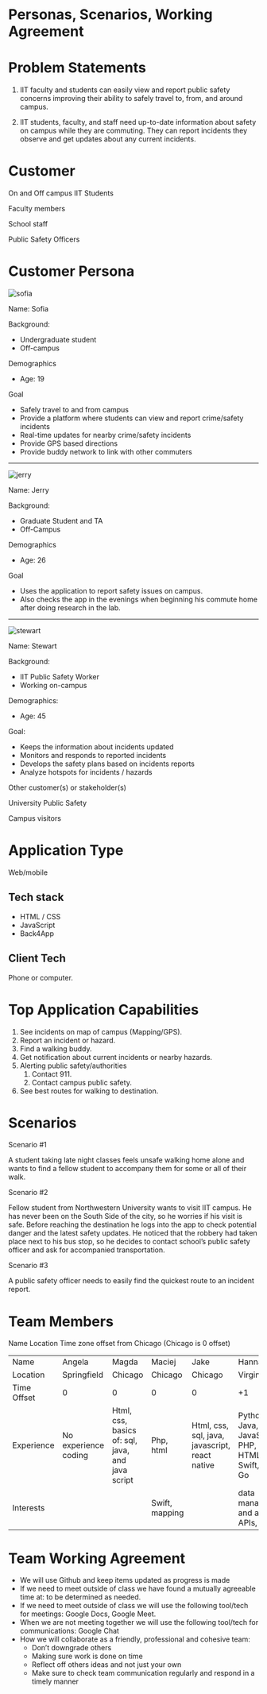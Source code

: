 # Personas, Scenarios, Working Agreement


# Problem Statements

1. IIT faculty and students can easily view and report public safety concerns improving their ability to safely travel to, from, and around campus.

2. IIT students, faculty, and staff need up-to-date information about safety on campus while they are commuting. They can report incidents they observe and get updates about any current incidents.


# Customer

On and Off campus IIT Students

Faculty members

School staff 

Public Safety Officers


# Customer Persona 
![sofia](https://user-images.githubusercontent.com/97997238/151097069-5bc81ea7-6b4a-4855-8b02-2c6c19fe494a.png)

Name: Sofia

Background:



* Undergraduate student
* Off-campus

Demographics



* Age: 19

Goal



* Safely travel to and from campus
* Provide a platform where students can view and report crime/safety incidents
* Real-time updates for nearby crime/safety incidents
* Provide GPS based directions
* Provide buddy network to link with other commuters
___

![jerry](https://user-images.githubusercontent.com/97997238/151097091-3f99684f-fe1b-46a5-ad2c-d74e3562bdc2.png)

Name: Jerry

Background:



* Graduate Student and TA
* Off-Campus

Demographics



* Age: 26

Goal



* Uses the application to report safety issues on campus. 
* Also checks the app in the evenings when beginning his commute home after doing research in the lab. 
___
![stewart](https://user-images.githubusercontent.com/97997238/151097103-ef226133-7c7e-47c5-aee7-70ae609c74a8.png)

Name: Stewart

Background: 



* IIT Public Safety Worker 
* Working on-campus

Demographics:



* Age: 45

Goal: 



* Keeps the information about incidents updated
* Monitors and responds to reported incidents
* Develops the safety plans based on incidents reports 
* Analyze hotspots for incidents / hazards

Other customer(s) or stakeholder(s)

University Public Safety

Campus visitors


# Application Type 

Web/mobile


## Tech stack



* HTML / CSS
* JavaScript
* Back4App


## Client Tech

Phone or computer.


# Top Application Capabilities 



1. See incidents on map of campus (Mapping/GPS).
2. Report an incident or hazard.
3. Find a walking buddy.
4. Get notification about current incidents or nearby hazards.
5. Alerting public safety/authorities
    1. Contact 911. 
    2. Contact campus public safety.
6. See best routes for walking to destination. 


# Scenarios

Scenario #1

A student taking late night classes feels unsafe walking home alone and wants to find a fellow student to accompany them for some or all of their walk.

Scenario #2

Fellow student from Northwestern University wants to visit IIT campus. He has never been on the South Side of the city, so he worries if his visit is safe. Before reaching the destination he logs into the app to check potential danger and the latest safety updates. He noticed that the robbery had taken place next to his bus stop, so he decides to contact school’s public safety officer and ask for accompanied transportation.

Scenario #3

A public safety officer needs to easily find the quickest route to an incident report.


# Team Members

Name Location Time zone offset from Chicago (Chicago is 0 offset)


<table>
  <tr>
   <td>Name
   </td>
   <td>Angela
   </td>
   <td>Magda
   </td>
   <td>Maciej
   </td>
   <td>Jake
   </td>
   <td>Hannah
   </td>
  </tr>
  <tr>
   <td>Location
   </td>
   <td>Springfield 
   </td>
   <td>Chicago 
   </td>
   <td>Chicago 
   </td>
   <td>Chicago 
   </td>
   <td>Virginia 
   </td>
  </tr>
  <tr>
   <td>Time Offset
   </td>
   <td>0 
   </td>
   <td>0 
   </td>
   <td>0 
   </td>
   <td>0 
   </td>
   <td>+1
   </td>
  </tr>
  <tr>
   <td>Experience
   </td>
   <td>No experience coding
   </td>
   <td>Html, css, basics of: sql, java, and java script
   </td>
   <td>Php, html 
   </td>
   <td>Html, css, sql, java, javascript, react native
   </td>
   <td>Python, Java, JavaScript, PHP, SQL, HTML/CSS, Swift, .NET, Go
   </td>
  </tr>
  <tr>
   <td>Interests
   </td>
   <td>
   </td>
   <td>
   </td>
   <td>Swift, mapping
   </td>
   <td>
   </td>
   <td>data management and analysis, APIs, 
   </td>
  </tr>
</table>



# Team Working Agreement



* We will use Github and keep items updated as progress is made
* If we need to meet outside of class we have found a mutually agreeable time at: to be determined as needed. 
* If we need to meet outside of class we will use the following tool/tech for meetings: Google Docs, Google Meet. 
* When we are not meeting together we will use the following tool/tech for communications: Google Chat
* How we will collaborate as a friendly, professional and cohesive team:
    * Don’t downgrade others
    * Making sure work is done on time 
    * Reflect off others ideas and not just your own
    * Make sure to check team communication regularly and respond in a timely manner
